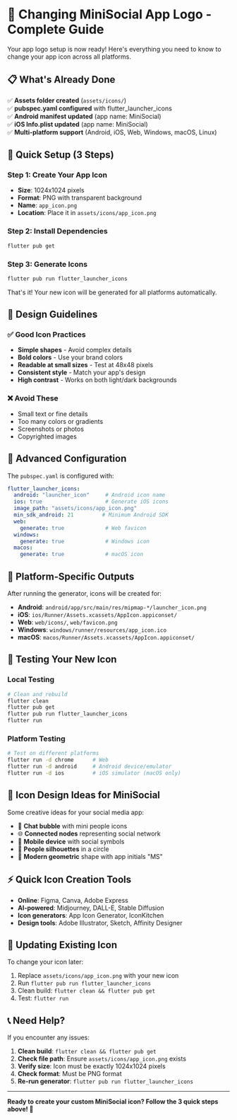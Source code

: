 # 🎨 Changing MiniSocial App Logo - Complete Guide

Your app logo setup is now ready! Here's everything you need to know to change your app icon across all platforms.

## 📋 What's Already Done

✅ **Assets folder created** (`assets/icons/`)  
✅ **pubspec.yaml configured** with flutter_launcher_icons  
✅ **Android manifest updated** (app name: MiniSocial)  
✅ **iOS Info.plist updated** (app name: MiniSocial)  
✅ **Multi-platform support** (Android, iOS, Web, Windows, macOS, Linux)  

## 🚀 Quick Setup (3 Steps)

### Step 1: Create Your App Icon
- **Size**: 1024x1024 pixels
- **Format**: PNG with transparent background  
- **Name**: `app_icon.png`
- **Location**: Place it in `assets/icons/app_icon.png`

### Step 2: Install Dependencies
```bash
flutter pub get
```

### Step 3: Generate Icons
```bash
flutter pub run flutter_launcher_icons
```

That's it! Your new icon will be generated for all platforms automatically.

## 🎨 Design Guidelines

### ✅ Good Icon Practices
- **Simple shapes** - Avoid complex details
- **Bold colors** - Use your brand colors
- **Readable at small sizes** - Test at 48x48 pixels
- **Consistent style** - Match your app's design
- **High contrast** - Works on both light/dark backgrounds

### ❌ Avoid These
- Small text or fine details
- Too many colors or gradients
- Screenshots or photos
- Copyrighted images

## 🔧 Advanced Configuration

The `pubspec.yaml` is configured with:

```yaml
flutter_launcher_icons:
  android: "launcher_icon"     # Android icon name
  ios: true                    # Generate iOS icons
  image_path: "assets/icons/app_icon.png"
  min_sdk_android: 21         # Minimum Android SDK
  web:
    generate: true             # Web favicon
  windows:
    generate: true             # Windows icon  
  macos:
    generate: true             # macOS icon
```

## 📱 Platform-Specific Outputs

After running the generator, icons will be created for:

- **Android**: `android/app/src/main/res/mipmap-*/launcher_icon.png`
- **iOS**: `ios/Runner/Assets.xcassets/AppIcon.appiconset/`
- **Web**: `web/icons/`, `web/favicon.png`
- **Windows**: `windows/runner/resources/app_icon.ico`
- **macOS**: `macos/Runner/Assets.xcassets/AppIcon.appiconset/`

## 🧪 Testing Your New Icon

### Local Testing
```bash
# Clean and rebuild
flutter clean
flutter pub get
flutter pub run flutter_launcher_icons
flutter run
```

### Platform Testing
```bash
# Test on different platforms
flutter run -d chrome      # Web
flutter run -d android     # Android device/emulator
flutter run -d ios         # iOS simulator (macOS only)
```

## 🎯 Icon Design Ideas for MiniSocial

Some creative ideas for your social media app:

- 💬 **Chat bubble** with mini people icons
- 🌐 **Connected nodes** representing social network
- 📱 **Mobile device** with social symbols
- 👥 **People silhouettes** in a circle
- 🚀 **Modern geometric** shape with app initials "MS"

## ⚡ Quick Icon Creation Tools

- **Online**: Figma, Canva, Adobe Express
- **AI-powered**: Midjourney, DALL-E, Stable Diffusion
- **Icon generators**: App Icon Generator, IconKitchen
- **Design tools**: Adobe Illustrator, Sketch, Affinity Designer

## 🔄 Updating Existing Icon

To change your icon later:

1. Replace `assets/icons/app_icon.png` with your new icon
2. Run `flutter pub run flutter_launcher_icons`
3. Clean build: `flutter clean && flutter pub get`
4. Test: `flutter run`

## 📞 Need Help?

If you encounter any issues:

1. **Clean build**: `flutter clean && flutter pub get`
2. **Check file path**: Ensure `assets/icons/app_icon.png` exists
3. **Verify size**: Icon must be exactly 1024x1024 pixels
4. **Check format**: Must be PNG format
5. **Re-run generator**: `flutter pub run flutter_launcher_icons`

---

**Ready to create your custom MiniSocial icon? Follow the 3 quick steps above! 🎨**